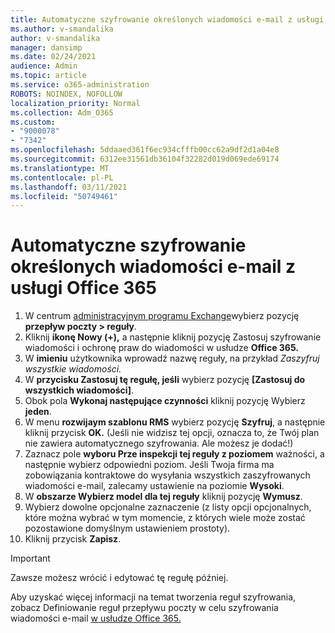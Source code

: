 ```yaml
---
title: Automatyczne szyfrowanie określonych wiadomości e-mail z usługi Office 365
ms.author: v-smandalika
author: v-smandalika
manager: dansimp
ms.date: 02/24/2021
audience: Admin
ms.topic: article
ms.service: o365-administration
ROBOTS: NOINDEX, NOFOLLOW
localization_priority: Normal
ms.collection: Adm_O365
ms.custom:
- "9000078"
- "7342"
ms.openlocfilehash: 5ddaaed361f6ec934cfffb00cc62a9df2d1a04e8
ms.sourcegitcommit: 6312ee31561db36104f32282d019d069ede69174
ms.translationtype: MT
ms.contentlocale: pl-PL
ms.lasthandoff: 03/11/2021
ms.locfileid: "50749461"
---
```

# <a name="automatically-encrypt-certain-email-messages-from-office-365"></a>Automatyczne szyfrowanie określonych wiadomości e-mail z usługi Office 365

1. W centrum [administracyjnym programu Exchange](https://outlook.office365.com/ecp/)wybierz pozycję **przepływ poczty > reguły**. 
2. Kliknij **ikonę Nowy (+),** a następnie kliknij pozycję Zastosuj szyfrowanie wiadomości i ochronę praw do wiadomości w usłudze **Office 365.**
3. W **imieniu** użytkownika wprowadź nazwę reguły, na przykład *Zaszyfruj wszystkie wiadomości.*
4. W **przycisku Zastosuj tę regułę, jeśli** wybierz pozycję **[Zastosuj do wszystkich wiadomości]**. 
5. Obok pola **Wykonaj następujące czynności** kliknij pozycję Wybierz **jeden**. 
6. W menu **rozwijaym szablonu RMS** wybierz pozycję **Szyfruj**, a następnie kliknij przycisk **OK.** (Jeśli nie widzisz tej opcji, oznacza to, że Twój plan nie zawiera automatycznego szyfrowania. Ale możesz je dodać!)
7. Zaznacz pole **wyboru Prze inspekcji tej reguły z poziomem** ważności, a następnie wybierz odpowiedni poziom. Jeśli Twoja firma ma zobowiązania kontraktowe do wysyłania wszystkich zaszyfrowanych wiadomości e-mail, zalecamy ustawienie na poziomie **Wysoki**.
8. W **obszarze Wybierz model dla tej reguły** kliknij pozycję **Wymusz**. 
9. Wybierz dowolne opcjonalne zaznaczenie (z listy opcji opcjonalnych, które można wybrać w tym momencie, z których wiele może zostać pozostawione domyślnym ustawieniem prostoty).
10. Kliknij przycisk **Zapisz**.

> [!IMPORTANT]
> Zawsze możesz wrócić i edytować tę regułę później.

Aby uzyskać więcej informacji na temat tworzenia reguł szyfrowania, zobacz Definiowanie reguł przepływu poczty w celu szyfrowania wiadomości e-mail [w usłudze Office 365.](https://docs.microsoft.com/microsoft-365/compliance/define-mail-flow-rules-to-encrypt-email)

